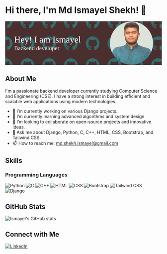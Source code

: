 # Hi there, I'm Md Ismayel Shekh! 👋

![Banner](https://github.com/ismayel-shekh/ismayel-shekh/blob/main/github-header-image.png)

## About Me

I'm a passionate backend developer currently studying Computer Science and Engineering (CSE). I have a strong interest in building efficient and scalable web applications using modern technologies.

- 🔭 I’m currently working on various Django projects.
- 🌱 I’m currently learning advanced algorithms and system design.
- 👯 I’m looking to collaborate on open-source projects and innovative ideas.
- 💬 Ask me about Django, Python, C, C++, HTML, CSS, Bootstrap, and Tailwind CSS.
- 📫 How to reach me: [md.shekh.ismayel@gmail.com](mailto:md.shekh.ismayel@gmail.com)

## Skills

### Programming Languages
![Python](https://img.shields.io/badge/Python-3776AB?style=for-the-badge&logo=python&logoColor=white)
![C](https://img.shields.io/badge/C-A8B9CC?style=for-the-badge&logo=c&logoColor=white)
![C++](https://img.shields.io/badge/C%2B%2B-00599C?style=for-the-badge&logo=c%2B%2B&logoColor=white)
![HTML](https://img.shields.io/badge/HTML5-E34F26?style=for-the-badge&logo=html5&logoColor=white)
![CSS](https://img.shields.io/badge/CSS3-1572B6?style=for-the-badge&logo=css3&logoColor=white)
![Bootstrap](https://img.shields.io/badge/Bootstrap-563D7C?style=for-the-badge&logo=bootstrap&logoColor=white)
![Tailwind CSS](https://img.shields.io/badge/Tailwind_CSS-38B2AC?style=for-the-badge&logo=tailwind-css&logoColor=white)
![Django](https://img.shields.io/badge/Django-092E20?style=for-the-badge&logo=django&logoColor=white)


## GitHub Stats

![Ismayel's GitHub stats](https://github-readme-stats.vercel.app/api?username=ismayel-shekh&show_icons=true&theme=radical)




## Connect with Me

[![LinkedIn](https://img.shields.io/badge/LinkedIn-0A66C2?style=for-the-badge&logo=linkedin&logoColor=white)](www.linkedin.com/in/ismayel-shekh)


